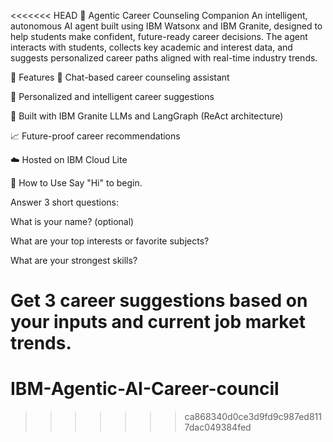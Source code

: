 <<<<<<< HEAD
🧠 Agentic Career Counseling Companion
An intelligent, autonomous AI agent built using IBM Watsonx and IBM Granite, designed to help students make confident, future-ready career decisions. The agent interacts with students, collects key academic and interest data, and suggests personalized career paths aligned with real-time industry trends.

🌟 Features
💬 Chat-based career counseling assistant

🎯 Personalized and intelligent career suggestions

🚀 Built with IBM Granite LLMs and LangGraph (ReAct architecture)

📈 Future-proof career recommendations

☁️ Hosted on IBM Cloud Lite

🚀 How to Use
Say "Hi" to begin.

Answer 3 short questions:

What is your name? (optional)

What are your top interests or favorite subjects?

What are your strongest skills?

Get 3 career suggestions based on your inputs and current job market trends.
=======
# IBM-Agentic-AI-Career-council
>>>>>>> ca868340d0ce3d9fd9c987ed8117dac049384fed
